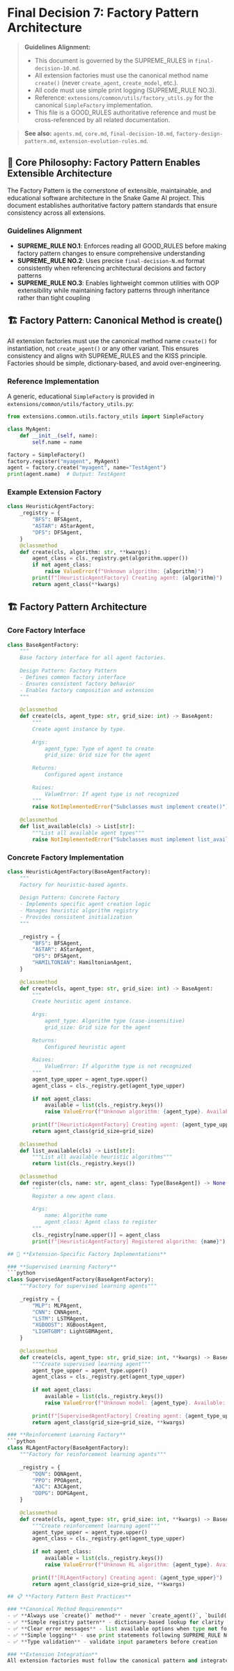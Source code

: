# Final Decision 7: Factory Pattern Architecture

> **Guidelines Alignment:**
> - This document is governed by the SUPREME_RULES in `final-decision-10.md`.
> - All extension factories must use the canonical method name `create()` (never `create_agent`, `create_model`, etc.).
> - All code must use simple print logging (SUPREME_RULE NO.3).
> - Reference: `extensions/common/utils/factory_utils.py` for the canonical `SimpleFactory` implementation.
> - This file is a GOOD_RULES authoritative reference and must be cross-referenced by all related documentation.

> **See also:** `agents.md`, `core.md`, `final-decision-10.md`, `factory-design-pattern.md`, `extension-evolution-rules.md`.

## 🎯 **Core Philosophy: Factory Pattern Enables Extensible Architecture**

The Factory Pattern is the cornerstone of extensible, maintainable, and educational software architecture in the Snake Game AI project. This document establishes authoritative factory pattern standards that ensure consistency across all extensions.

### **Guidelines Alignment**
- **SUPREME_RULE NO.1**: Enforces reading all GOOD_RULES before making factory pattern changes to ensure comprehensive understanding
- **SUPREME_RULE NO.2**: Uses precise `final-decision-N.md` format consistently when referencing architectural decisions and factory patterns
- **SUPREME_RULE NO.3**: Enables lightweight common utilities with OOP extensibility while maintaining factory patterns through inheritance rather than tight coupling

## 🏗️ **Factory Pattern: Canonical Method is create()**

All extension factories must use the canonical method name `create()` for instantiation, not `create_agent()` or any other variant. This ensures consistency and aligns with SUPREME_RULES and the KISS principle. Factories should be simple, dictionary-based, and avoid over-engineering.

### Reference Implementation

A generic, educational `SimpleFactory` is provided in `extensions/common/utils/factory_utils.py`:

```python
from extensions.common.utils.factory_utils import SimpleFactory

class MyAgent:
    def __init__(self, name):
        self.name = name

factory = SimpleFactory()
factory.register("myagent", MyAgent)
agent = factory.create("myagent", name="TestAgent")
print(agent.name)  # Output: TestAgent
```

### Example Extension Factory

```python
class HeuristicAgentFactory:
    _registry = {
        "BFS": BFSAgent,
        "ASTAR": AStarAgent,
        "DFS": DFSAgent,
    }
    @classmethod
    def create(cls, algorithm: str, **kwargs):
        agent_class = cls._registry.get(algorithm.upper())
        if not agent_class:
            raise ValueError(f"Unknown algorithm: {algorithm}")
        print(f"[HeuristicAgentFactory] Creating agent: {algorithm}")  # SUPREME_RULE NO.3
        return agent_class(**kwargs)
```

## 🏗️ **Factory Pattern Architecture**

### **Core Factory Interface**
```python
class BaseAgentFactory:
    """
    Base factory interface for all agent factories.
    
    Design Pattern: Factory Pattern
    - Defines common factory interface
    - Ensures consistent factory behavior
    - Enables factory composition and extension
    """
    
    @classmethod
    def create(cls, agent_type: str, grid_size: int) -> BaseAgent:
        """
        Create agent instance by type.
        
        Args:
            agent_type: Type of agent to create
            grid_size: Grid size for the agent
            
        Returns:
            Configured agent instance
            
        Raises:
            ValueError: If agent type is not recognized
        """
        raise NotImplementedError("Subclasses must implement create()")
    
    @classmethod
    def list_available(cls) -> List[str]:
        """List all available agent types"""
        raise NotImplementedError("Subclasses must implement list_available()")
```

### **Concrete Factory Implementation**
```python
class HeuristicAgentFactory(BaseAgentFactory):
    """
    Factory for heuristic-based agents.
    
    Design Pattern: Concrete Factory
    - Implements specific agent creation logic
    - Manages heuristic algorithm registry
    - Provides consistent initialization
    """
    
    _registry = {
        "BFS": BFSAgent,
        "ASTAR": AStarAgent,
        "DFS": DFSAgent,
        "HAMILTONIAN": HamiltonianAgent,
    }
    
    @classmethod
    def create(cls, agent_type: str, grid_size: int) -> BaseAgent:
        """
        Create heuristic agent instance.
        
        Args:
            agent_type: Algorithm type (case-insensitive)
            grid_size: Grid size for the agent
            
        Returns:
            Configured heuristic agent
            
        Raises:
            ValueError: If algorithm type is not recognized
        """
        agent_type_upper = agent_type.upper()
        agent_class = cls._registry.get(agent_type_upper)
        
        if not agent_class:
            available = list(cls._registry.keys())
            raise ValueError(f"Unknown algorithm: {agent_type}. Available: {available}")
        
        print(f"[HeuristicAgentFactory] Creating agent: {agent_type_upper}")  # SUPREME_RULE NO.3
        return agent_class(grid_size=grid_size)
    
    @classmethod
    def list_available(cls) -> List[str]:
        """List all available heuristic algorithms"""
        return list(cls._registry.keys())
    
    @classmethod
    def register(cls, name: str, agent_class: Type[BaseAgent]) -> None:
        """
        Register a new agent class.
        
        Args:
            name: Algorithm name
            agent_class: Agent class to register
        """
        cls._registry[name.upper()] = agent_class
        print(f"[HeuristicAgentFactory] Registered algorithm: {name}")  # SUPREME_RULE NO.3

## 🎯 **Extension-Specific Factory Implementations**

### **Supervised Learning Factory**
```python
class SupervisedAgentFactory(BaseAgentFactory):
    """Factory for supervised learning agents"""
    
    _registry = {
        "MLP": MLPAgent,
        "CNN": CNNAgent,
        "LSTM": LSTMAgent,
        "XGBOOST": XGBoostAgent,
        "LIGHTGBM": LightGBMAgent,
    }
    
    @classmethod
    def create(cls, agent_type: str, grid_size: int, **kwargs) -> BaseAgent:
        """Create supervised learning agent"""
        agent_type_upper = agent_type.upper()
        agent_class = cls._registry.get(agent_type_upper)
        
        if not agent_class:
            available = list(cls._registry.keys())
            raise ValueError(f"Unknown model: {agent_type}. Available: {available}")
        
        print(f"[SupervisedAgentFactory] Creating agent: {agent_type_upper}")  # SUPREME_RULE NO.3
        return agent_class(grid_size=grid_size, **kwargs)

### **Reinforcement Learning Factory**
```python
class RLAgentFactory(BaseAgentFactory):
    """Factory for reinforcement learning agents"""
    
    _registry = {
        "DQN": DQNAgent,
        "PPO": PPOAgent,
        "A3C": A3CAgent,
        "DDPG": DDPGAgent,
    }
    
    @classmethod
    def create(cls, agent_type: str, grid_size: int, **kwargs) -> BaseAgent:
        """Create reinforcement learning agent"""
        agent_type_upper = agent_type.upper()
        agent_class = cls._registry.get(agent_type_upper)
        
        if not agent_class:
            available = list(cls._registry.keys())
            raise ValueError(f"Unknown RL algorithm: {agent_type}. Available: {available}")
        
        print(f"[RLAgentFactory] Creating agent: {agent_type_upper}")  # SUPREME_RULE NO.3
        return agent_class(grid_size=grid_size, **kwargs)

## 📋 **Factory Pattern Best Practices**

### **Canonical Method Requirements**
- ✅ **Always use `create()` method** - never `create_agent()`, `build()`, `make()`, etc.
- ✅ **Simple registry pattern** - dictionary-based lookup for clarity
- ✅ **Clear error messages** - list available options when type not found
- ✅ **Simple logging** - use print statements following SUPREME_RULE NO.3
- ✅ **Type validation** - validate input parameters before creation

### **Extension Integration**
All extension factories must follow the canonical pattern and integrate with the base architecture established in `core.md` and other GOOD_RULES documents.
```
